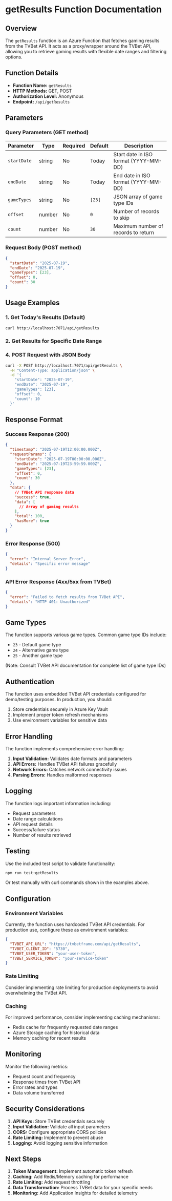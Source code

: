 # getResults Function Documentation

## Overview

The `getResults` function is an Azure Function that fetches gaming results from the TVBet API. It acts as a proxy/wrapper around the TVBet API, allowing you to retrieve gaming results with flexible date ranges and filtering options.

## Function Details

- **Function Name:** `getResults`
- **HTTP Methods:** GET, POST
- **Authorization Level:** Anonymous
- **Endpoint:** `/api/getResults`

## Parameters

### Query Parameters (GET method)

| Parameter | Type | Required | Default | Description |
|-----------|------|----------|---------|-------------|
| `startDate` | string | No | Today | Start date in ISO format (YYYY-MM-DD) |
| `endDate` | string | No | Today | End date in ISO format (YYYY-MM-DD) |
| `gameTypes` | string | No | `[23]` | JSON array of game type IDs |
| `offset` | number | No | `0` | Number of records to skip |
| `count` | number | No | `30` | Maximum number of records to return |

### Request Body (POST method)

```json
{
  "startDate": "2025-07-19",
  "endDate": "2025-07-19",
  "gameTypes": [23],
  "offset": 0,
  "count": 30
}
```

## Usage Examples

### 1. Get Today's Results (Default)

```bash
curl http://localhost:7071/api/getResults
```

### 2. Get Results for Specific Date Range



### 4. POST Request with JSON Body

```bash
curl -X POST http://localhost:7071/api/getResults \
  -H "Content-Type: application/json" \
  -d '{
    "startDate": "2025-07-19",
    "endDate": "2025-07-19", 
    "gameTypes": [23],
    "offset": 0,
    "count": 10
  }'
```

## Response Format

### Success Response (200)

```json
{
  "timestamp": "2025-07-19T12:00:00.000Z",
  "requestParams": {
    "startDate": "2025-07-19T00:00:00.000Z",
    "endDate": "2025-07-19T23:59:59.000Z",
    "gameTypes": [23],
    "offset": 0,
    "count": 30
  },
  "data": {
    // TVBet API response data
    "success": true,
    "data": [
      // Array of gaming results
    ],
    "total": 100,
    "hasMore": true
  }
}
```

### Error Response (500)

```json
{
  "error": "Internal Server Error",
  "details": "Specific error message"
}
```

### API Error Response (4xx/5xx from TVBet)

```json
{
  "error": "Failed to fetch results from TVBet API",
  "details": "HTTP 401: Unauthorized"
}
```

## Game Types

The function supports various game types. Common game type IDs include:

- `23` - Default game type
- `24` - Alternative game type
- `25` - Another game type

(Note: Consult TVBet API documentation for complete list of game type IDs)

## Authentication

The function uses embedded TVBet API credentials configured for demo/testing purposes. In production, you should:

1. Store credentials securely in Azure Key Vault
2. Implement proper token refresh mechanisms
3. Use environment variables for sensitive data

## Error Handling

The function implements comprehensive error handling:

1. **Input Validation:** Validates date formats and parameters
2. **API Errors:** Handles TVBet API failures gracefully
3. **Network Errors:** Catches network connectivity issues
4. **Parsing Errors:** Handles malformed responses

## Logging

The function logs important information including:

- Request parameters
- Date range calculations
- API request details
- Success/failure status
- Number of results retrieved

## Testing

Use the included test script to validate functionality:

```bash
npm run test:getResults
```

Or test manually with curl commands shown in the examples above.

## Configuration

### Environment Variables

Currently, the function uses hardcoded TVBet API credentials. For production use, configure these as environment variables:

```json
{
  "TVBET_API_URL": "https://tvbetframe.com/api/getResults",
  "TVBET_CLIENT_ID": "5730",
  "TVBET_USER_TOKEN": "your-user-token",
  "TVBET_SERVICE_TOKEN": "your-service-token"
}
```

### Rate Limiting

Consider implementing rate limiting for production deployments to avoid overwhelming the TVBet API.

### Caching

For improved performance, consider implementing caching mechanisms:

- Redis cache for frequently requested date ranges
- Azure Storage caching for historical data
- Memory caching for recent results

## Monitoring

Monitor the following metrics:

- Request count and frequency
- Response times from TVBet API
- Error rates and types
- Data volume transferred

## Security Considerations

1. **API Keys:** Store TVBet credentials securely
2. **Input Validation:** Validate all input parameters
3. **CORS:** Configure appropriate CORS policies
4. **Rate Limiting:** Implement to prevent abuse
5. **Logging:** Avoid logging sensitive information

## Next Steps

1. **Token Management:** Implement automatic token refresh
2. **Caching:** Add Redis/Memory caching for performance
3. **Rate Limiting:** Add request throttling
4. **Data Transformation:** Process TVBet data for your specific needs
5. **Monitoring:** Add Application Insights for detailed telemetry
